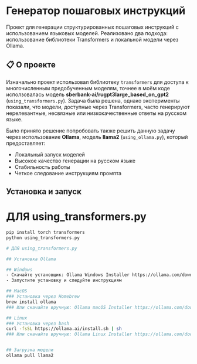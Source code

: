 # Генератор пошаговых инструкций

Проект для генерации структурированных пошаговых инструкций с использованием языковых моделей. 
Реализовано два подхода: использование библиотеки Transformers и локальной модели через Ollama.

## 📋 О проекте

Изначально проект использовал библиотеку `transformers` для доступа к многочисленным предобученным моделям, точнее в моём коде исползовалась модель **sberbank-ai/rugpt3large_based_on_gpt2**  (`using_transformers.py`). Задача была решена, однако эксперименты показали, что модели, доступные через Transformers, часто генерируют нерелевантные, несвязные или низкокачественные ответы на русском языке.

Было принято решение попробовать также решить данную задачу через использование **Ollama**, модель **llama2** (`using_ollama.py`), который предоставляет:
- Локальный запуск моделей
- Высокое качество генерации на русском языке
- Стабильность работы
- Четкое следование инструкциям промпта

## Установка и запуск

# ДЛЯ using_transformers.py
```bash
pip install torch transformers
python using_transformers.py

# ДЛЯ using_transformers.py

## Установка Ollama

## Windows
- Скачайте установщик: Ollama Windows Installer https://ollama.com/download/windows
- Запустите установку и следуйте инструкциям

## MacOS
### Установка через Homebrew
brew install ollama
### Или скачайте вручную: Ollama macOS Installer https://ollama.com/download/mac

## Linux
### Установка через bash
curl -fsSL https://ollama.ai/install.sh | sh
### Или скачайте вручную: Ollama Linux Installer https://ollama.com/download/linux


## Загрузка модели
ollama pull llama2